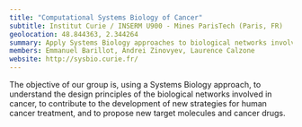 ```yaml
---
title: "Computational Systems Biology of Cancer"
subtitle: Institut Curie / INSERM U900 - Mines ParisTech (Paris, FR)
geolocation: 48.844363, 2.344264
summary: Apply Systems Biology approaches to biological networks involved in cancer
members: Emmanuel Barillot, Andrei Zinovyev, Laurence Calzone
website: http://sysbio.curie.fr/
---
```


The objective of our group is, using a Systems Biology approach,
to understand the design principles of the biological networks involved in cancer,
to contribute to the development of new strategies for human cancer treatment,
and to propose new target molecules and cancer drugs.


